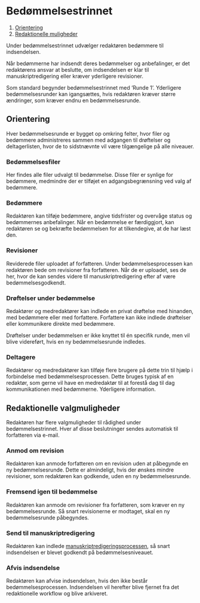 # Bedømmelsestrinnet

1. [Orientering](review#orientation)
1. [Redaktionelle muligheder](review#editorial-actions)

Under bedømmelsestrinnet udvælger redaktøren bedømmere til indsendelsen.

Når bedømmerne har indsendt deres bedømmelser og anbefalinger, er det redaktørens ansvar at beslutte, om indsendelsen er klar til manuskriptredigering eller kræver yderligere revisioner.

Som standard begynder bedømmelsestrinnet med ’Runde 1’. Yderligere bedømmelsesrunder kan igangsættes, hvis redaktøren kræver større ændringer, som kræver endnu en bedømmelsesrunde.

## <a name="orientation"></a>Orientering

Hver bedømmelsesrunde er bygget op omkring felter, hvor filer og bedømmere administreres sammen med adgangen til drøftelser og deltagerlisten, hvor de to sidstnævnte vil være tilgængelige på alle niveauer.

### Bedømmelsesfiler

Her findes alle filer udvalgt til bedømmelse. Disse filer er synlige for bedømmere, medmindre der er tilføjet en adgangsbegrænsning ved valg af bedømmere.

### Bedømmere

Redaktøren kan tilføje bedømmere, angive tidsfrister og overvåge status og bedømmernes anbefalinger. Når en bedømmelse er færdiggjort, kan redaktøren se og bekræfte bedømmelsen for at tilkendegive, at de har læst den.

### Revisioner

Reviderede filer uploadet af forfatteren. Under bedømmelsesprocessen kan redaktøren bede om revisioner fra forfatteren. Når de er uploadet, ses de her, hvor de kan sendes videre til manuskriptredigering efter af være bedømmelsesgodkendt.

### Drøftelser under bedømmelse

Redaktører og medredaktører kan indlede en privat drøftelse med hinanden, med bedømmere eller med forfattere. Forfattere kan ikke indlede drøftelser eller kommunikere direkte med bedømmere.

Drøftelser under bedømmelsen er ikke knyttet til én specifik runde, men vil blive videreført, hvis en ny bedømmelsesrunde indledes.

### Deltagere

Redaktører og medredaktører kan tilføje flere brugere på dette trin til hjælp i forbindelse med bedømmelsesprocessen. Dette bruges typisk af en redaktør, som gerne vil have en medredaktør til at forestå dag til dag kommunikationen med bedømmerne. Yderligere information.

## <a name="editorial-actions"></a>Redaktionelle valgmuligheder

Redaktøren har flere valgmuligheder til rådighed under bedømmelsestrinnet. Hver af disse beslutninger sendes automatisk til forfatteren via e-mail.

### Anmod om revision

Redaktøren kan anmode forfatteren om en revision uden at påbegynde en ny bedømmelsesrunde. Dette er almindeligt, hvis der ønskes mindre revisioner, som redaktøren kan godkende, uden en ny bedømmelsesrunde.

### Fremsend igen til bedømmelse

Redaktøren kan anmode om revisioner fra forfatteren, som kræver en ny bedømmelsesrunde. Så snart revisionerne er modtaget, skal en ny bedømmelsesrunde påbegyndes.

### Send til manuskriptredigering

Redaktøren kan indlede [manuskriptredigeringsprocessen](copyediting), så snart indsendelsen er blevet godkendt på bedømmelsesniveauet.

### Afvis indsendelse

Redaktøren kan afvise indsendelsen, hvis den ikke består bedømmelsesprocessen. Indsendelsen vil herefter blive fjernet fra det redaktionelle workflow og blive arkiveret.

